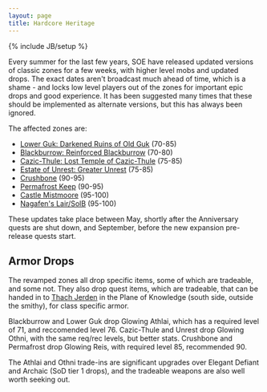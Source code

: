 ```yaml
---
layout: page
title: Hardcore Heritage
---
```

{% include JB/setup %}

Every summer for the last few years, SOE have released updated versions of classic zones for a few weeks, with higher level mobs and updated drops.  The exact dates aren't broadcast much ahead of time, which is a shame - and locks low level players out of the zones for important epic drops and good experience.  It has been suggested many times that these should be implemented as alternate versions, but this has always been ignored.

The affected zones are:

- [Lower Guk: Darkened Ruins of Old Guk](http://everquest.allakhazam.com/db/zone.html?zstrat=591) (70-85)
- [Blackburrow: Reinforced Blackburrow](http://everquest.allakhazam.com/db/zone.html?zstrat=594) (70-80)
- [Cazic-Thule: Lost Temple of Cazic-Thule](http://everquest.allakhazam.com/db/zone.html?zstrat=683) (75-85)
- [Estate of Unrest: Greater Unrest](http://everquest.allakhazam.com/db/zone.html?zstrat=684) (75-85)
- [Crushbone](http://everquest.allakhazam.com/db/zone.html?zstrat=796) (90-95)
- [Permafrost Keep](http://everquest.allakhazam.com/db/zone.html?zstrat=797) (90-95)
- [Castle Mistmoore]() (95-100)
- [Nagafen's Lair/SolB]() (95-100)

These updates take place between May, shortly after the Anniversary quests are shut down, and September, before the new expansion pre-release quests start.

Armor Drops
-----------

The revamped zones all drop specific items, some of which are tradeable, and some not.  They also drop quest items, which are tradeable, that can be handed in to [Thach Jerden](http://everquest.allakhazam.com/db/quest.html?quest=4847) in the Plane of Knowledge (south side, outside the smithy), for class specific armor.

Blackburrow and Lower Guk drop Glowing Athlai, which has a required level of 71, and reccomended level 76.  Cazic-Thule and Unrest drop Glowing Othni, with the same req/rec levels, but better stats.  Crushbone and Permafrost drop Glowing Reis, with required level 85, recommended 90.

The Athlai and Othni trade-ins are significant upgrades over Elegant Defiant and Archaic (SoD tier 1 drops), and the tradeable weapons are also well worth seeking out.
